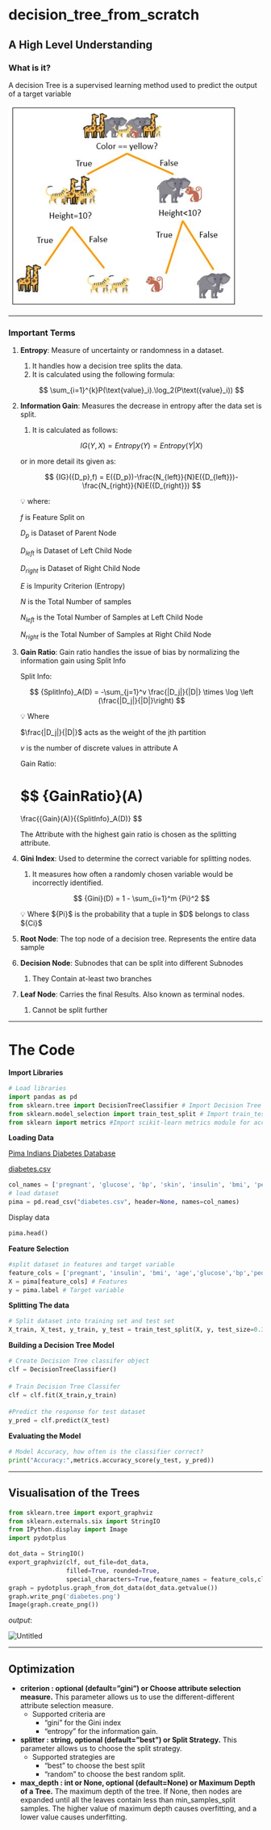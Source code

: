 # decision_tree_from_scratch

## A High Level Understanding

### What is it?

A decision Tree is a supervised learning method used to predict the output of a target variable

![decision-tree.jpg](decision-tree.jpg)

---

### Important Terms

1. **Entropy**: Measure of uncertainty or randomness in a dataset. 
    1. It handles how a decision tree splits the data. 
    2. It is calculated using the following formula:
    
    $$
    \sum_{i=1}^{k}P(\text{value}_i).\log_2(P\text({value}_i))
    $$
    
2. **Information Gain**: Measures the decrease in entropy after the data set is split. 
    1. It is calculated as follows:
    
    $$
    {IG}(Y,X)={Entropy}(Y)={Entropy}(Y|X)
    $$
    
    or in more detail its given as:
    
    $$
    {IG}({D_p},f) = E({D_p})-\frac{N_{left}}{N}E({D_{left}})-\frac{N_{right}}{N}E({D_{right}})
    $$
    
    <aside>
    💡 where:
    
    $f$         is Feature Split on
    
    ${D_p}$      is Dataset of Parent Node
    
    ${D_{left}}$  is Dataset of Left Child Node
    
    ${D_{right}}$ is Dataset of Right Child Node
    
    $E$         is Impurity Criterion (Entropy)
    
    $N$         is the Total Number of samples
    
    $N_{left}$    is the Total Number of Samples at Left Child Node
    
    $N_{right}$  is the Total Number of Samples at Right Child Node
    
    </aside>
    
3. **Gain Ratio**: Gain ratio handles the issue of bias by normalizing the information gain using Split Info
    
    Split Info:
    
    $$
    {SplitInfo}_A(D) = -\sum_{j=1}^v \frac{|D_j|}{|D|} \times \log \left (\frac{|D_j|}{|D|}\right)
    $$
    
    <aside>
    💡 Where
    
    $\frac{|D_j|}{|D|}$    acts as the weight of the jth partition
    
    $v$       is the number of discrete values in attribute A
    
    </aside>
    
    Gain Ratio:
    
    $$
    {GainRatio}(A)
    =
    \frac{{Gain}(A)}{{SplitInfo}_A(D)}
    $$
    
    The Attribute with the highest gain ratio is chosen as the splitting attribute.
    
4. **Gini Index**: Used to determine the correct variable for splitting nodes. 
    1. It measures how often a randomly chosen variable would be incorrectly identified. 
    
    $$
    {Gini}(D) = 1 - \sum_{i=1}^m {Pi}^2
    $$
    
    <aside>
    💡 Where
    ${Pi}$ is the probability that a tuple in $D$ belongs to class ${Ci}$
    
    </aside>
    
5. **Root Node**: The top node of a decision tree. Represents the entire data sample
6. **Decision Node**: Subnodes that can be split into different Subnodes
    1. They Contain at-least two branches
7. **Leaf Node**: Carries the final Results. Also known as terminal nodes. 
    1. Cannot be split further

---

# The Code

**Import Libraries**

```python
# Load libraries
import pandas as pd
from sklearn.tree import DecisionTreeClassifier # Import Decision Tree Classifier
from sklearn.model_selection import train_test_split # Import train_test_split function
from sklearn import metrics #Import scikit-learn metrics module for accuracy calculation
```

**Loading Data**

[Pima Indians Diabetes Database](https://www.kaggle.com/datasets/uciml/pima-indians-diabetes-database?resource=download)

[diabetes.csv](https://prod-files-secure.s3.us-west-2.amazonaws.com/b2d0552a-437e-4bb3-8904-b3b588bb0ac2/282e1ff5-1ff5-4bc2-9e44-5d42c47c4444/diabetes.csv)

```python
col_names = ['pregnant', 'glucose', 'bp', 'skin', 'insulin', 'bmi', 'pedigree', 'age', 'label']
# load dataset
pima = pd.read_csv("diabetes.csv", header=None, names=col_names)
```

Display data

```python
pima.head()
```

**Feature Selection**

```python
#split dataset in features and target variable
feature_cols = ['pregnant', 'insulin', 'bmi', 'age','glucose','bp','pedigree']
X = pima[feature_cols] # Features
y = pima.label # Target variable
```

**Splitting The data**

```python
# Split dataset into training set and test set
X_train, X_test, y_train, y_test = train_test_split(X, y, test_size=0.3, random_state=1) # 70% training and 30% test
```

**Building a Decision Tree Model**

```python
# Create Decision Tree classifer object
clf = DecisionTreeClassifier()

# Train Decision Tree Classifer
clf = clf.fit(X_train,y_train)

#Predict the response for test dataset
y_pred = clf.predict(X_test)
```

**Evaluating the Model**

```python
# Model Accuracy, how often is the classifier correct?
print("Accuracy:",metrics.accuracy_score(y_test, y_pred))
```

---

## Visualisation of the Trees

```python
from sklearn.tree import export_graphviz
from sklearn.externals.six import StringIO  
from IPython.display import Image  
import pydotplus
```

```python
dot_data = StringIO()
export_graphviz(clf, out_file=dot_data,  
                filled=True, rounded=True,
                special_characters=True,feature_names = feature_cols,class_names=['0','1'])
graph = pydotplus.graph_from_dot_data(dot_data.getvalue())  
graph.write_png('diabetes.png')
Image(graph.create_png())
```

$output:$

![Untitled](https://prod-files-secure.s3.us-west-2.amazonaws.com/b2d0552a-437e-4bb3-8904-b3b588bb0ac2/d7967c7c-5e65-4128-8509-4de54b6b575d/Untitled.png)

---

## Optimization

- **criterion : optional (default=”gini”) or Choose attribute selection measure.** This parameter allows us to use the different-different attribute selection measure.
    - Supported criteria are
        - “gini” for the Gini index
        - “entropy” for the information gain.
- **splitter : string, optional (default=”best”) or Split Strategy.** This parameter allows us to choose the split strategy.
    - Supported strategies are
        - “best” to choose the best split
        - “random” to choose the best random split.
- **max_depth : int or None, optional (default=None) or Maximum Depth of a Tree.** The maximum depth of the tree. If None, then nodes are expanded until all the leaves contain less than min_samples_split samples. The higher value of maximum depth causes overfitting, and a lower value causes underfitting.